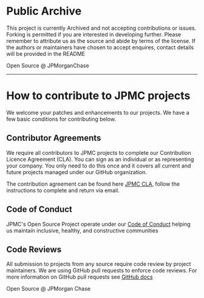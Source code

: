 # Public Archive

This project is currently Archived and not accepting contributions or issues. 
Forking is permitted if you are interested in developing further. Please remember to attribute us as the source and abide by terms of the license.
If the authors or maintainers have chosen to accept enquires, contact details will be provided in the README

Open Source @ JPMorganChase

----

# How to contribute to JPMC projects

We welcome your patches and enhancements to our projects. We have a few basic conditions for contributing below.

## Contributor Agreements

We require all contributors to JPMC projects to complete our Contribution Licence Agreement (CLA). You can sign as an individual or as representing your company. You only need to do this once and it covers all current and future projects managed under our GitHub organization. 

The contribution agreement can be found here [JPMC CLA](https://github.com/jpmorganchase/.github/blob/main/jpmc-cla-20230406.md), follow the instructions to complete and return via email.

## Code of Conduct

JPMC's Open Source Project operate under our [Code of Conduct](https://github.com/jpmorganchase/.github/blob/ba21fb280a4066265489e401a447be6a3a616f55/CODE_OF_CONDUCT.md) helping us maintain inclusive, healthy, and constructive communities

## Code Reviews

All submission to projects from any source require code review by project maintainers. We are using GitHub pull requests to enforce code reviews. For more information on GitHub pull requests see [GitHub docs](https://docs.github.com/)

Open Source @ JPMorgan Chase
